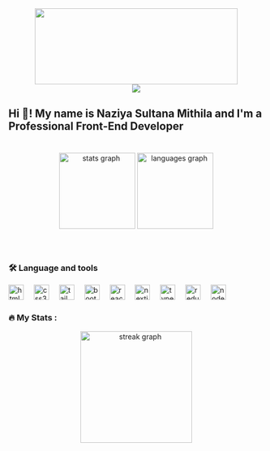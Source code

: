 <div align="center">
  <img height="150" width="400" src="https://media0.giphy.com/media/v1.Y2lkPTc5MGI3NjExamt3MXN6MWRseDFjOHIyN244dzV2bXZ2azdtMmRqYnJvbndxYTNwYiZlcD12MV9pbnRlcm5hbF9naWZfYnlfaWQmY3Q9Zw/xxZNG5ksd4jcdZOecU/giphy.gif"  />
</div> 

<div align="center">
  <img src="https://visitor-badge.laobi.icu/badge?page_id=MithilaKhan.MithilaKhan&"  />
</div> 

<h2 align="left">Hi 👋! My name is Naziya Sultana Mithila and I'm a Professional Front-End Developer</h2>

### 

<br clear="both">

<div align="center">
  <img src="https://github-readme-stats.vercel.app/api?username=MithilaKhan&hide_title=false&hide_rank=false&show_icons=true&include_all_commits=true&count_private=true&disable_animations=false&theme=dracula&locale=en&hide_border=false" height="150" alt="stats graph" />
  <img src="https://github-readme-stats.vercel.app/api/top-langs?username=MithilaKhan&locale=en&hide_title=false&layout=compact&card_width=320&langs_count=5&theme=dracula&hide_border=false" height="150" alt="languages graph" />
</div>

###
 
 <br clear="both"> 
 
<h3 align="left">🛠 Language and tools</h3>

<div align="left">
  <img src="https://cdn.jsdelivr.net/gh/devicons/devicon/icons/html5/html5-original.svg" height="30" alt="html5 logo" />
  <img width="12" />
  <img src="https://cdn.jsdelivr.net/gh/devicons/devicon/icons/css3/css3-original.svg" height="30" alt="css3 logo" />
  <img width="12" />
  <img src="https://www.vectorlogo.zone/logos/tailwindcss/tailwindcss-icon.svg" height="30" alt="tailwind logo" />
  <img width="12" />
  <img src="https://cdn.jsdelivr.net/gh/devicons/devicon/icons/bootstrap/bootstrap-original.svg" height="30" alt="bootstrap logo" />
  <img width="12" />
  <img src="https://cdn.jsdelivr.net/gh/devicons/devicon/icons/react/react-original.svg" height="30" alt="react logo" />
  <img width="12" />
  <img src="https://cdn.jsdelivr.net/gh/devicons/devicon/icons/nextjs/nextjs-original.svg" height="30" alt="nextjs logo" /> 
  <img width="12" />
  <img src="https://cdn.jsdelivr.net/gh/devicons/devicon/icons/typescript/typescript-original.svg" height="30" alt="typescript logo" />
  <img width="12" />
  <img src="https://cdn.jsdelivr.net/gh/devicons/devicon/icons/redux/redux-original.svg" height="30" alt="redux logo" />
  <img width="12" />
  <img src="https://cdn.jsdelivr.net/gh/devicons/devicon/icons/nodejs/nodejs-original.svg" height="30" alt="nodejs logo" />
</div>

###

<h3 align="left">🔥   My Stats :</h3>

<div align="center">
  <img src="https://streak-stats.demolab.com?user=MithilaKhan&locale=en&mode=daily&theme=dark&hide_border=false&border_radius=5&order=3" height="220" alt="streak graph"  />
</div>

###
